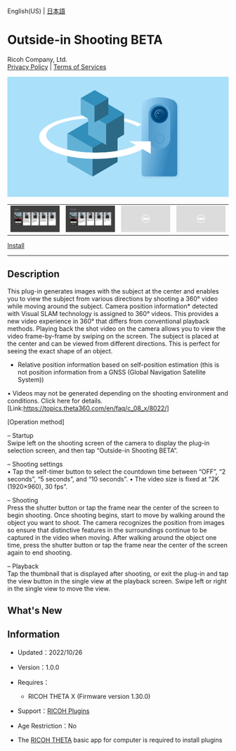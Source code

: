English(US) | [日本語](README.ja.md)

# Outside-in Shooting BETA
Ricoh Company, Ltd.  
[Privacy Policy](../../README.md#privacy-policy) | [Terms of Services](../../README.md#terms-of-services)

<div align="center">
 <img src="1.png">

 <table>
  <tr>
   <td><img src="2.png"></td>
   <td><img src="3.png"></td>
   <td><img src="/resources/common/img/noimg.png"></td>
   <td><img src="/resources/common/img/noimg.png"></td>
  </tr>
 </table>
</div>

[Install](https://link.ricoh360.com/plugins/com.theta360.around/apk)

***

## Description  
This plug-in generates images with the subject at the center and enables you to view the subject from various directions by shooting a 360° video while moving around the subject. Camera position information* detected with Visual SLAM technology is assigned to 360° videos. This provides a new video experience in 360° that differs from conventional playback methods. Playing back the shot video on the camera allows you to view the video frame-by-frame by swiping on the screen. The subject is placed at the center and can be viewed from different directions. This is perfect for seeing the exact shape of an object.  

* Relative position information based on self-position estimation (this is not position information from a GNSS (Global Navigation Satellite System))  

• Videos may not be generated depending on the shooting environment and conditions. Click here for details. [Link:https://topics.theta360.com/en/faq/c_08_x/8022/]  


[Operation method]  

– Startup  
Swipe left on the shooting screen of the camera to display the plug-in selection screen, and then tap “Outside-in Shooting BETA”.  


– Shooting settings  
• Tap the self-timer button to select the countdown time between “OFF”, “2 seconds”, “5 seconds”, and “10 seconds”.
• The video size is fixed at “2K (1920×960), 30 fps”.  

– Shooting  
Press the shutter button or tap the frame near the center of the screen to begin shooting. Once shooting begins, start to move by walking around the object you want to shoot. The camera recognizes the position from images so ensure that distinctive features in the surroundings continue to be captured in the video when moving. After walking around the object one time, press the shutter button or tap the frame near the center of the screen again to end shooting.  

– Playback  
Tap the thumbnail that is displayed after shooting, or exit the plug-in and tap the view button in the single view at the playback screen. Swipe left or right in the single view to move the view.  

## What's New


## Information
  * Updated：2022/10/26
  * Version：1.0.0
  * Requires：
    * RICOH THETA X (Firmware version 1.30.0)
  * Support：[RICOH Plugins](https://support.theta360.com/ja/)
  * Age Restriction：No

* The [RICOH THETA](https://theta360.com/ja/about/application/pc.html#app-detail-01) basic app for computer is required to install plugins
